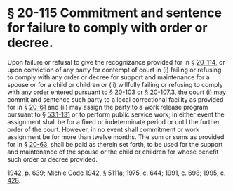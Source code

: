 # § 20-115 Commitment and sentence for failure to comply with order or decree.

<p>Upon failure or refusal to give the recognizance provided for in § <a href='http://law.lis.virginia.gov/vacode/20-114/'>20-114</a>, or upon conviction of any party for contempt of court in (i) failing or refusing to comply with any order or decree for support and maintenance for a spouse or for a child or children or (ii) willfully failing or refusing to comply with any order entered pursuant to § <a href='http://law.lis.virginia.gov/vacode/20-103/'>20-103</a> or § <a href='http://law.lis.virginia.gov/vacode/20-107.3/'>20-107.3</a>, the court (i) may commit and sentence such party to a local correctional facility as provided for in § <a href='http://law.lis.virginia.gov/vacode/20-61/'>20-61</a> and (ii) may assign the party to a work release program pursuant to § <a href='http://law.lis.virginia.gov/vacode/53.1-131/'>53.1-131</a> or to perform public service work; in either event the assignment shall be for a fixed or indeterminate period or until the further order of the court. However, in no event shall commitment or work assignment be for more than twelve months. The sum or sums as provided for in § <a href='http://law.lis.virginia.gov/vacode/20-63/'>20-63</a>, shall be paid as therein set forth, to be used for the support and maintenance of the spouse or the child or children for whose benefit such order or decree provided.</p><p>1942, p. 639; Michie Code 1942, § 5111a; 1975, c. 644; 1991, c. 698; 1995, c. <a href='http://lis.virginia.gov/cgi-bin/legp604.exe?951+ful+CHAP0428'>428</a>.</p>